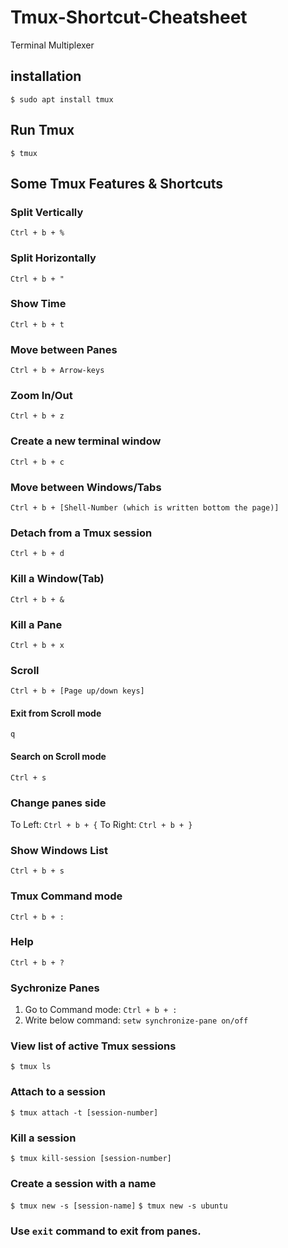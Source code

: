 # Tmux-Shortcut-Cheatsheet
Terminal Multiplexer

## installation
` $ sudo apt install tmux `

## Run Tmux
` $ tmux `

## Some Tmux Features & Shortcuts
### Split Vertically
` Ctrl + b + % `
### Split Horizontally
` Ctrl + b + " `
### Show Time
` Ctrl + b + t `
### Move between Panes
` Ctrl + b + Arrow-keys `
### Zoom In/Out
` Ctrl + b + z `
### Create a new terminal window
` Ctrl + b + c `
### Move between Windows/Tabs
` Ctrl + b + [Shell-Number (which is written bottom the page)] `
### Detach from a Tmux session
` Ctrl + b + d `
### Kill a Window(Tab)
` Ctrl + b + & `
### Kill a Pane
` Ctrl + b + x `
### Scroll
` Ctrl + b + [Page up/down keys] `
#### Exit from Scroll mode
` q `
#### Search on Scroll mode
` Ctrl + s `
### Change panes side
To Left: ` Ctrl + b + { `
To Right: ` Ctrl + b + } `
### Show Windows List
` Ctrl + b + s `
### Tmux Command mode
` Ctrl + b + : `
### Help
` Ctrl + b + ? `
### Sychronize Panes
1. Go to Command mode:
` Ctrl + b + : `
2. Write below command:
` setw synchronize-pane on/off ` 
### View list of active Tmux sessions
` $ tmux ls `
### Attach to a session
` $ tmux attach -t [session-number] `
### Kill a session 
` $ tmux kill-session [session-number] `
### Create a session with a name
` $ tmux new -s [session-name] `
` $ tmux new -s ubuntu `
### Use `exit` command to exit from panes.

